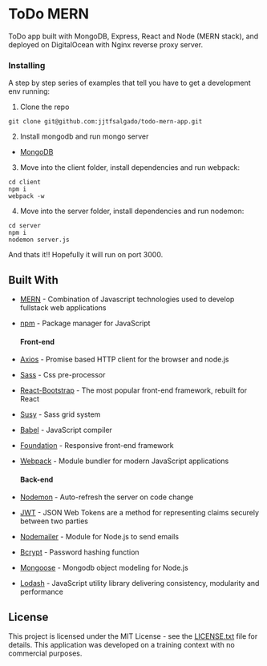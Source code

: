 # ToDo MERN 
ToDo app built with MongoDB, Express, React and Node (MERN stack), and deployed on DigitalOcean with Nginx reverse proxy server. 

### Installing

A step by step series of examples that tell you have to get a development env running:

1. Clone the repo
```
git clone git@github.com:jjtfsalgado/todo-mern-app.git
```

2. Install mongodb and run mongo server
* [MongoDB](https://docs.mongodb.com/manual/installation/)

3. Move into the client folder, install dependencies and run webpack:
```
cd client
npm i
webpack -w
```
4. Move into the server folder, install dependencies and run nodemon:
```
cd server
npm i
nodemon server.js
```
And thats it!! Hopefully it will run on port 3000.

## Built With

* [MERN](http://mern.io/) - Combination of Javascript technologies used to develop fullstack web applications
* [npm](https://www.npmjs.com/) - Package manager for JavaScript

  #### Front-end
* [Axios](https://github.com/mzabriskie/axios) - Promise based HTTP client for the browser and node.js
* [Sass](http://sass-lang.com/) - Css pre-processor
* [React-Bootstrap](https://react-bootstrap.github.io/) - The most popular front-end framework, rebuilt for React
* [Susy](http://susy.oddbird.net/) - Sass grid system
* [Babel](https://babeljs.io/) - JavaScript compiler
* [Foundation](http://foundation.zurb.com/) - Responsive front-end framework
* [Webpack](https://webpack.js.org/) - Module bundler for modern JavaScript applications

  #### Back-end
* [Nodemon](https://nodemon.io/) - Auto-refresh the server on code change
* [JWT](https://jwt.io/) - JSON Web Tokens are a method for representing claims securely between two parties
* [Nodemailer](https://nodemailer.com/about/) - Module for Node.js to send emails
* [Bcrypt](https://github.com/dcodeIO/bcrypt.js/blob/master/README.md) - Password hashing function
* [Mongoose](http://mongoosejs.com/) - Mongodb object modeling for Node.js
* [Lodash](https://lodash.com/) - JavaScript utility library delivering consistency, modularity and performance

## License

This project is licensed under the MIT License - see the [LICENSE.txt](LICENSE.txt) file for details. This application was developed on a training context with no commercial purposes.

